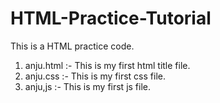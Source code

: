 # HTML-Practice-Tutorial
This is a HTML practice code.

1. anju.html :- This is my first html title file.
2. anju.css :- This is my first css file.
3. anju,js :- This is my first js file.
